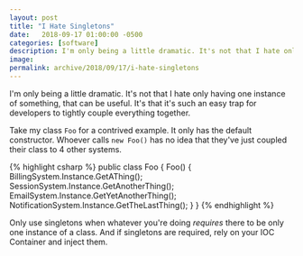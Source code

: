 ```yaml
---
layout: post
title: "I Hate Singletons"
date:   2018-09-17 01:00:00 -0500
categories: [software]
description: I'm only being a little dramatic. It's not that I hate only having one instance of something, that can be useful. It's that it's such an easy trap for developers to tightly couple everything together.
image: 
permalink: archive/2018/09/17/i-hate-singletons
---
```


I'm only being a little dramatic. It's not that I hate only having one instance of something, that can be useful. It's that it's such an easy trap for developers to tightly couple everything together.

Take my class `Foo` for a contrived example. It only has the default constructor. Whoever calls `new Foo()` has no idea that they've just coupled their class to 4 other systems.

{% highlight csharp %}
public class Foo
{
    Foo()
    {
        BillingSystem.Instance.GetAThing();
        SessionSystem.Instance.GetAnotherThing();
        EmailSystem.Instance.GetYetAnotherThing();
        NotificationSystem.Instance.GetTheLastThing();
    }
}
{% endhighlight %}

Only use singletons when whatever you're doing _requires_ there to be only one instance of a class. And if singletons are required, rely on your IOC Container and inject them.